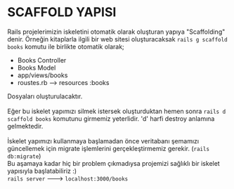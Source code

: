 # SCAFFOLD YAPISI

Rails projelerimizin iskeletini otomatik olarak oluşturan yapıya "Scaffolding" denir.
Örneğin kitaplarla ilgili bir web sitesi oluşturacaksak `rails g scaffold books` komutu
ile birlikte otomatik olarak; <br>
- Books Controller <br>
- Books Model <br>
- app/views/books <br>
- roustes.rb --> resources :books <br>

Dosyaları oluşturulacaktır. <br>
<br>
Eğer bu iskelet yapımızı silmek istersek oluşturduktan hemen sonra `rails d scaffold books`
komutunu girmemiz yeterlidir. 'd' harfi destroy anlamına gelmektedir.
<br>
<br>
İskelet yapımızı kullanmaya başlamadan önce veritabanı şemamızı güncellemek için migrate
işlemlerini gerçekleştirmemiz gerekir. (`rails db:migrate`)
<br>
Bu aşamaya kadar hiç bir problem çıkmadıysa projemizi sağlıklı bir iskelet yapısıyla başlatabiliriz :)
<br>
`rails server` ---> `localhost:3000/books`
